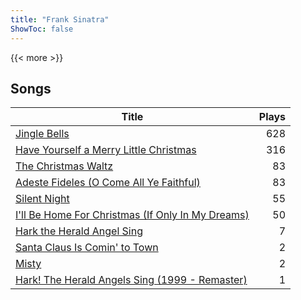 ```yaml
---
title: "Frank Sinatra"
ShowToc: false
---
```


{{< more >}}

## Songs
Title | Plays 
----- | -----: 
[Jingle Bells](/songs/jingle-bells) | 628
[Have Yourself a Merry Little Christmas](/songs/have-yourself-a-merry-little-christmas) | 316
[The Christmas Waltz](/songs/the-christmas-waltz) | 83
[Adeste Fideles (O Come All Ye Faithful)](/songs/adeste-fideles-o-come-all-ye-faithful) | 83
[Silent Night](/songs/silent-night) | 55
[I'll Be Home For Christmas (If Only In My Dreams)](/songs/ill-be-home-for-christmas-if-only-in-my-dreams) | 50
[Hark the Herald Angel Sing](/songs/hark-the-herald-angel-sing) | 7
[Santa Claus Is Comin' to Town](/songs/santa-claus-is-comin-to-town) | 2
[Misty](/songs/misty) | 2
[Hark! The Herald Angels Sing (1999 - Remaster)](/songs/hark-the-herald-angels-sing) | 1

